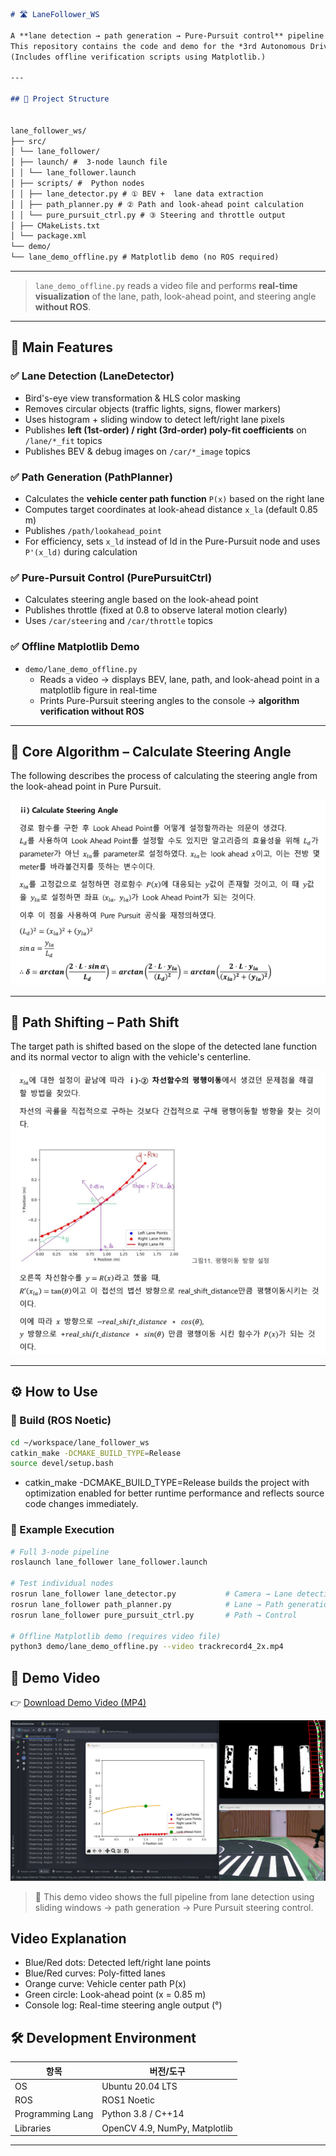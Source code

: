 ```markdown
# 🛣️ LaneFollower_WS

A **lane detection → path generation → Pure-Pursuit control** pipeline based on ROS Noetic.  
This repository contains the code and demo for the *3rd Autonomous Driving Software Competition(제3회 미래형자동차 자율주행 SW 경진대회)* during the 2024 summer vacation at Konkuk University.  
(Includes offline verification scripts using Matplotlib.)

---

## 📁 Project Structure


lane_follower_ws/
├── src/
│ └── lane_follower/
│ ├── launch/ #  3-node launch file
│ │ └── lane_follower.launch
│ ├── scripts/ #  Python nodes
│ │ ├── lane_detector.py # ① BEV +  lane data extraction
│ │ ├── path_planner.py # ② Path and look-ahead point calculation
│ │ └── pure_pursuit_ctrl.py # ③ Steering and throttle output
│ ├── CMakeLists.txt
│ └── package.xml
└── demo/
└── lane_demo_offline.py # Matplotlib demo (no ROS required)
```

---
> `lane_demo_offline.py` reads a video file and performs **real-time visualization** of the lane, path, look-ahead point, and steering angle **without ROS**.

---

## 🚀 Main Features

### ✅ Lane Detection (LaneDetector)
* Bird's-eye view transformation & HLS color masking  
* Removes circular objects (traffic lights, signs, flower markers)  
* Uses histogram + sliding window to detect left/right lane pixels  
* Publishes **left (1st-order) / right (3rd-order) poly-fit coefficients** on `/lane/*_fit` topics  
* Publishes BEV & debug images on `/car/*_image` topics  

### ✅ Path Generation (PathPlanner)
* Calculates the **vehicle center path function** `P(x)` based on the right lane  
* Computes target coordinates at look-ahead distance `x_la` (default 0.85 m)  
* Publishes `/path/lookahead_point`  
* For efficiency, sets `x_ld` instead of ld in the Pure-Pursuit node and uses `P'(x_ld)` during calculation  

### ✅ Pure-Pursuit Control (PurePursuitCtrl)
* Calculates steering angle based on the look-ahead point  
* Publishes throttle (fixed at 0.8 to observe lateral motion clearly)  
* Uses `/car/steering` and `/car/throttle` topics 

### ✅ Offline Matplotlib Demo
* `demo/lane_demo_offline.py`  
  * Reads a video → displays BEV, lane, path, and look-ahead point in a matplotlib figure in real-time  
  * Prints Pure-Pursuit steering angles to the console → **algorithm verification without ROS**

---

## 🧠 Core Algorithm – Calculate Steering Angle

The following describes the process of calculating the steering angle from the look-ahead point in Pure Pursuit.

![Steering Angle Formula](./docs/steering_formula.png)

---

## 🔀 Path Shifting – Path Shift

The target path is shifted based on the slope of the detected lane function and its normal vector to align with the vehicle's centerline.

![Path Shift Explanation](./docs/path_shift.png)

---

## ⚙️ How to Use

### 🔧 Build (ROS Noetic)

```bash
cd ~/workspace/lane_follower_ws
catkin_make -DCMAKE_BUILD_TYPE=Release
source devel/setup.bash
```
- catkin_make -DCMAKE_BUILD_TYPE=Release builds the project with optimization enabled for better runtime performance and reflects source code changes immediately.

### 🚀 Example Execution

```bash
# Full 3-node pipeline
roslaunch lane_follower lane_follower.launch

# Test individual nodes
rosrun lane_follower lane_detector.py           # Camera → Lane detection
rosrun lane_follower path_planner.py            # Lane → Path generation
rosrun lane_follower pure_pursuit_ctrl.py       # Path → Control

# Offline Matplotlib demo (requires video file)
python3 demo/lane_demo_offline.py --video trackrecord4_2x.mp4
```

## 🎥 Demo Video

👉 [Download Demo Video (MP4)](https://github.com/imhyeonwoo/Sliding-Windows-Path-Planning-Pure-Pursuit/raw/main/videos/demo_lane_follower.mp4)

[![Demo Video](./videos/demo_thumbnail.png)](https://github.com/imhyeonwoo/Sliding-Windows-Path-Planning-Pure-Pursuit/raw/main/videos/demo_lane_follower.mp4)

> 🔸  This demo video shows the full pipeline from lane detection using sliding windows → path generation → Pure Pursuit steering control.

## Video Explanation
- Blue/Red dots: Detected left/right lane points
- Blue/Red curves: Poly-fitted lanes
- Orange curve: Vehicle center path P(x)
- Green circle: Look-ahead point (x = 0.85 m)
- Console log: Real-time steering angle output (°)

## 🛠️ Development Environment

| 항목            | 버전/도구               |
|-----------------|------------------------|
| OS              | Ubuntu 20.04 LTS           |
| ROS             | ROS1 Noetic            |
| Programming Lang	            | Python 3.8 / C++14    |
| Libraries            | OpenCV 4.9, NumPy, Matplotlib    |

---


